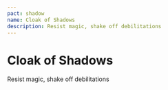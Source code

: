 ```yaml
---
pact: shadow
name: Cloak of Shadows
description: Resist magic, shake off debilitations
---
```


# Cloak of Shadows

Resist magic, shake off debilitations
